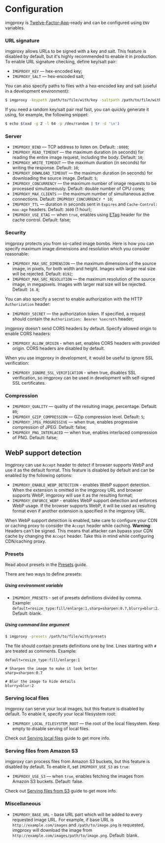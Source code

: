 # Configuration

imgproxy is [Twelve-Factor-App](https://12factor.net/)-ready and can be configured using `ENV` variables.

### URL signature

imgproxy allows URLs to be signed with a key and salt. This feature is disabled by default, but it's highly recommended to enable it in production. To enable URL signature checking, define key/salt pair:

* `IMGPROXY_KEY` — hex-encoded key;
* `IMGPROXY_SALT` — hex-encoded salt;

You can also specify paths to files with a hex-encoded key and salt (useful in a development environment):

```bash
$ imgproxy -keypath /path/to/file/with/key -saltpath /path/to/file/with/salt
```

If you need a random key/salt pair real fast, you can quickly generate it using, for example, the following snippet:

```bash
$ echo $(xxd -g 2 -l 64 -p /dev/random | tr -d '\n')
```

### Server

* `IMGPROXY_BIND` — TCP address to listen on. Default: `:8080`;
* `IMGPROXY_READ_TIMEOUT` — the maximum duration (in seconds) for reading the entire image request, including the body. Default: `10`;
* `IMGPROXY_WRITE_TIMEOUT` — the maximum duration (in seconds) for writing the response. Default: `10`;
* `IMGPROXY_DOWNLOAD_TIMEOUT` — the maximum duration (in seconds) for downloading the source image. Default: `5`;
* `IMGPROXY_CONCURRENCY` — the maximum number of image requests to be processed simultaneously. Default: double number of CPU cores;
* `IMGPROXY_MAX_CLIENTS` — the maximum number of simultaneous active connections. Default: `IMGPROXY_CONCURRENCY * 10`;
* `IMGPROXY_TTL` — duration in seconds sent in `Expires` and `Cache-Control: max-age` headers. Default: `3600` (1 hour);
* `IMGPROXY_USE_ETAG` — when `true`, enables using [ETag](https://en.wikipedia.org/wiki/HTTP_ETag) header for the cache control. Default: false;

### Security

imgproxy protects you from so-called image bombs. Here is how you can specify maximum image dimensions and resolution which you consider reasonable:

* `IMGPROXY_MAX_SRC_DIMENSION` — the maximum dimensions of the source image, in pixels, for both width and height. Images with larger real size will be rejected. Default: `8192`;
* `IMGPROXY_MAX_SRC_RESOLUTION` — the maximum resolution of the source image, in megapixels. Images with larger real size will be rejected. Default: `16.8`;

You can also specify a secret to enable authorization with the HTTP `Authorization` header:

* `IMGPROXY_SECRET` — the authorization token. If specified, a request should contain the `Authorization: Bearer %secret%` header;

imgproxy doesn't send CORS headers by default. Specify allowed origin to enable CORS headers:

* `IMGPROXY_ALLOW_ORIGIN` - when set, enables CORS headers with provided origin. CORS headers are disabled by default.

When you use imgproxy in development, it would be useful to ignore SSL verification:

* `IMGPROXY_IGNORE_SSL_VERIFICATION` - when true, disables SSL verification, so imgproxy can be used in development with self-signed SSL certificates.

### Compression

* `IMGPROXY_QUALITY` — quality of the resulting image, percentage. Default: `80`;
* `IMGPROXY_GZIP_COMPRESSION` — GZip compression level. Default: `5`;
* `IMGPROXY_JPEG_PROGRESSIVE` — when true, enables progressive compression of JPEG. Default: false;
* `IMGPROXY_PNG_INTERLACED` — when true, enables interlaced compression of PNG. Default: false;

## WebP support detection

Imgproxy can use `Accept` header to detect if browser supports WebP and use it as the default format. This feature is disabled by default and can be enabled by the following options:

* `IMGPROXY_ENABLE_WEBP_DETECTION` - enables WebP support detection. When the extension is omitted in the imgproxy URL and browser supports WebP, imgproxy will use it as the resulting format;
* `IMGPROXY_ENFORCE_WEBP` - enables WebP support detection and enforces WebP usage. If the browser supports WebP, it will be used as resulting format even if another extension is specified in the imgproxy URL.

When WebP support detection is enabled, take care to configure your CDN or caching proxy to consider the `Accept` header while caching.
**Warning**: Headers can't be signed. This means that attacker can bypass your CDN cache by changing the `Accept` header. Take this in mind while configuring CDN/caching proxy.

### Presets

Read about presets in the [Presets](./presets.md) guide.

There are two ways to define presets:

##### Using environment variable

* `IMGPROXY_PRESETS` - set of presets definitions divided by comma. Example: `default=resize_type:fill/enlarge:1,sharp=sharpen:0.7,blurry=blur:2`. Default: blank.

##### Using command line argument

```bash
$ imgproxy -presets /path/to/file/with/presets
```

The file should contain presets definitions one by line. Lines starting with `#` are treated as comments. Example:

```
default=resize_type:fill/enlarge:1

# Sharpen the image to make it look better
sharp=sharpen:0.7

# Blur the image to hide details
blurry=blur:2
```

### Serving local files

imgproxy can serve your local images, but this feature is disabled by default. To enable it, specify your local filesystem root:

* `IMGPROXY_LOCAL_FILESYSTEM_ROOT` — the root of the local filesystem. Keep empty to disable serving of local files.

Check out [Serving local files](./serving_local_files.md) guide to get more info.

### Serving files from Amazon S3

imgproxy can process files from Amazon S3 buckets, but this feature is disabled by default. To enable it, set `IMGPROXY_USE_S3` as `true`:

* `IMGPROXY_USE_S3` — when `true`, enables fetching the images from Amazon S3 buckets. Default: false.

Check out [Serving files from S3](./serving_files_from_s3.md) guide to get more info.

### Miscellaneous

* `IMGPROXY_BASE_URL` - base URL part which will be added to every requested image URL. For example, if base URL is `http://example.com/images` and `/path/to/image.png` is requested, imgproxy will download the image from `http://example.com/images/path/to/image.png`. Default: blank.

